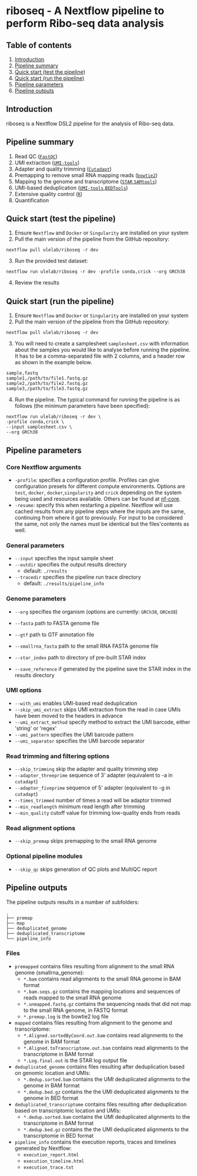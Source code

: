 # riboseq - A Nextflow pipeline to perform Ribo-seq data analysis

## Table of contents

1. [Introduction](#introduction)
2. [Pipeline summary](#pipeline-summary)
3. [Quick start (test the pipeline)](#quick-start-testing)
4. [Quick start (run the pipeline)](#quick-start-running)
5. [Pipeline parameters](#pipeline-parameters)
6. [Pipeline outputs](#pipeline-outputs)

## Introduction

riboseq is a Nextflow DSL2 pipeline for the analysis of Ribo-seq data.

## Pipeline summary

1. Read QC ([`FastQC`](https://www.bioinformatics.babraham.ac.uk/projects/fastqc/))
2. UMI extraction ([`UMI-tools`](https://umi-tools.readthedocs.io/en/latest/))
3. Adapter and quality trimming ([`Cutadapt`](https://cutadapt.readthedocs.io))
4. Premapping to remove small RNA mapping reads ([`bowtie2`]())
5. Mapping to the genome and transcriptome ([`STAR`](https://github.com/alexdobin/STAR),[`SAMtools`](https://sourceforge.net/projects/samtools/files/samtools/))
6. UMI-based deduplication ([`UMI-tools`](https://umi-tools.readthedocs.io/en/latest/),[`BEDTools`](https://github.com/arq5x/bedtools2/))
7. Extensive quality control ([`R`](https://www.r-project.org/))
8. Quantification

## Quick start (test the pipeline)

1. Ensure `Nextflow` and `Docker` or `Singularity` are installed on your system
2. Pull the main version of the pipeline from the GitHub repository:

```
nextflow pull ulelab/riboseq -r dev
```

3. Run the provided test dataset:

```
nextflow run ulelab/riboseq -r dev -profile conda,crick --org GRCh38
```

4. Review the results

## Quick start (run the pipeline)

1. Ensure `Nextflow` and `Docker` or `Singularity` are installed on your system
2. Pull the main version of the pipeline from the GitHub repository:

```
nextflow pull ulelab/riboseq -r dev
```

3. You will need to create a samplesheet `samplesheet.csv` with information about the samples you would like to analyse before running the pipeline. It has to be a comma-separated file with 2 columns, and a header row as shown in the example below. 


```
sample,fastq
sample1,/path/to/file1.fastq.gz
sample2,/path/to/file2.fastq.gz
sample3,/path/to/file3.fastq.gz
```

4. Run the pipeline. The typical command for running the pipeline is as follows (the minimum parameters have been specified):

```
nextflow run ulelab/riboseq -r dev \
-profile conda,crick \
--input samplesheet.csv \
--org GRCh38
```

## Pipeline parameters

### Core Nextflow arguments

- `-profile`: specifies a configuration profile. Profiles can give configuration presets for different compute environments. Options are `test`, `docker`, `docker`,`singularity` and `crick` depending on the system being used and resources available. Others can be found at [nf-core](https://github.com/nf-core/configs).
- `-resume`: specify this when restarting a pipeline. Nextflow will use cached results from any pipeline steps where the inputs are the same, continuing from where it got to previously. For input to be considered the same, not only the names must be identical but the files'contents as well.

### General parameters

- `--input` specifies the input sample sheet
- `--outdir` specifies the output results directory
    - default: `./results`
- `--tracedir` specifies the pipeline run trace directory
    - default: `./results/pipeline_info`

### Genome parameters

- `--org` specifies the organism (options are currently: `GRCh38`, `GRCm38`)

- `--fasta` path to FASTA genome file
- `--gtf` path to GTF annotation file
- `--smallrna_fasta` path to the small RNA FASTA genome file
- `--star_index` path to directory of pre-built STAR index
- `--save_reference` if generated by the pipeline save the STAR index in the results directory

### UMI options

- `--with_umi` enables UMI-based read deduplication
- `--skip_umi_extract` skips UMI extraction from the read in case UMIs have been moved to the headers in advance
- `--umi_extract_method` specify method to extract the UMI barcode, either 'string' or 'regex'
- `--umi_pattern` specifies the UMI barcode pattern
- `--umi_separator` specifies the UMI barcode separator

### Read trimming and filtering options

- `--skip_trimming` skip the adapter and quality trimming step
- `--adapter_threeprime` sequence of 3' adapter (equivalent to -a in `cutadapt`)
- `--adapter_fiveprime` sequence of 5' adapter (equivalent to -g in `cutadapt`)
- `--times_trimmed` number of times a read will be adaptor trimmed
- `--min_readlength` minimum read length after trimming
- `--min_quality` cutoff value for trimming low-quality ends from reads 


### Read alignment options

- `--skip_premap` skips premapping to the small RNA genome

### Optional pipeline modules


- `--skip_qc` skips generation of QC plots and MultiQC report

## Pipeline outputs

The pipeline outputs results in a number of subfolders:

```
.
├── premap
├── map
├── deduplicated_genome
├── deduplicated_transcriptome
└── pipeline_info
```

### Files

- `premapped` contains files resulting from alignment to the small RNA genome (smallrna_genome):
    - `*.bam` contains read alignments to the small RNA genome in BAM format
    - `*.bam.seqs.gz` contains the mapping locations and sequences of reads mapped to the small RNA genome
    - `*.unmapped.fastq.gz` contains the sequencing reads that did not map to the small RNA genome, in FASTQ format
    - `*.premap.log` is the bowtie2 log file
- `mapped` contains files resulting from alignment to the genome and transcriptome:
    - `*.Aligned.sortedByCoord.out.bam` contains read alignments to the genome in BAM format
    - `*.Aligned.toTranscriptome.out.bam` contains read alignments to the transcriptome in BAM format
    - `*.Log.final.out` is the STAR log output file
- `deduplicated_genome` contains files resulting after deduplication based on genomic location and UMIs:
    - `*.dedup.sorted.bam` contains the UMI deduplicated alignments to the genome in BAM format
    - `*.dedup.bed.gz` contains the the UMI deduplicated alignments to the genome in BED format
- `deduplicated_transcriptome` contains files resulting after deduplication based on transcriptomic location and UMIs:
    - `*.dedup.sorted.bam` contains the UMI deduplicated alignments to the transcriptome in BAM format
    - `*.dedup.bed.gz` contains the the UMI deduplicated alignments to the transcriptomie in BED format
- `pipeline_info` contains the execution reports, traces and timelines generated by Nextflow:
    - `execution_report.html`
    - `execution_timeline.html`
    - `execution_trace.txt`
